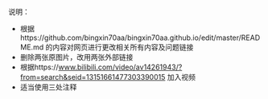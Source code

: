  说明：

* 根据https://github.com/bingxin70aa/bingxin70aa.github.io/edit/master/README.md 的内容对网页进行更改相关所有内容及问题链接
* 删除两张原图片，改用两张外部链接
* 根据https://www.bilibili.com/video/av14261943/?from=search&seid=13151661477303390015 加入视频
* 适当使用三处<!--  -->注释
